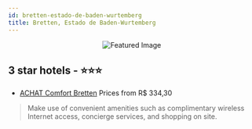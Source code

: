 ```yaml
---
id: bretten-estado-de-baden-wurtemberg
title: Bretten, Estado de Baden-Wurtemberg
---
```


<center><img src="https://i.travelapi.com/hotels/1000000/480000/474300/474226/793f3c9a_z.jpg" alt="Featured Image" /></center>


##  3 star hotels - ⭐️⭐️⭐️

-    [ACHAT Comfort Bretten](https://us.hurb.com/hotels/bretten/achat-comfort-bretten-JNP-JP119105?cmp=18055) Prices from R$ 334,30
   > Make use of convenient amenities such as complimentary wireless Internet access, concierge services, and shopping on site.
